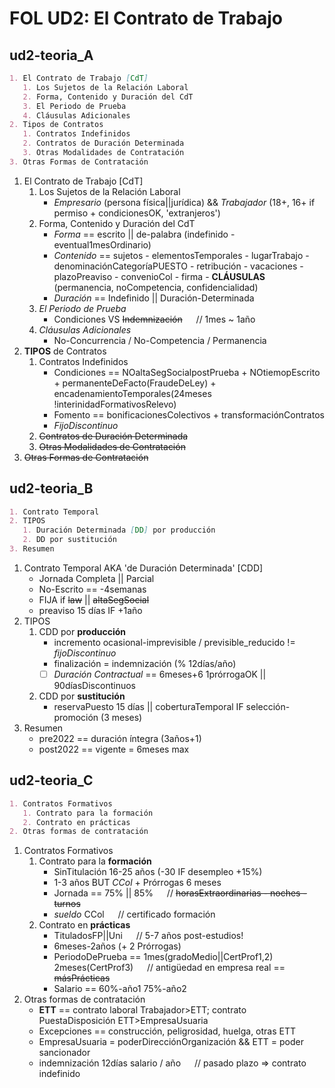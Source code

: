# FOL UD2: El Contrato de Trabajo

## ud2-teoria_A

```markdown
1. El Contrato de Trabajo [CdT]
   1. Los Sujetos de la Relación Laboral
   2. Forma, Contenido y Duración del CdT
   3. El Periodo de Prueba
   4. Cláusulas Adicionales
2. Tipos de Contratos
   1. Contratos Indefinidos
   2. Contratos de Duración Determinada
   3. Otras Modalidades de Contratación
3. Otras Formas de Contratación
```

1. El Contrato de Trabajo [CdT]
   1. Los Sujetos de la Relación Laboral
       - *Empresario* (persona física||jurídica) && *Trabajador* (18+, 16+ if permiso + condicionesOK, 'extranjeros')
   2. Forma, Contenido y Duración del CdT
       - *Forma* == escrito || de-palabra (indefinido - eventual1mesOrdinario)
       - *Contenido* == sujetos - elementosTemporales - lugarTrabajo - denominaciónCategoríaPUESTO - retribución - vacaciones - plazoPreaviso - convenioCol - firma - **CLÁUSULAS** (permanencia, noCompetencia, confidencialidad)
       - *Duración* == Indefinido || Duración-Determinada <!--Temporal-->
   3. *El Periodo de Prueba*
       - Condiciones VS ~~Indemnización~~ &emsp; // 1mes ~ 1año
   4. *Cláusulas Adicionales*
       - No-Concurrencia / No-Competencia / Permanencia
2. **TIPOS** de Contratos
   1. Contratos Indefinidos
       - Condiciones == NOaltaSegSocialpostPrueba + NOtiemopEscrito + permanenteDeFacto(FraudeDeLey) + encadenamientoTemporales(24meses !interinidadFormativosRelevo)
       - Fomento == bonificacionesColectivos + transformaciónContratos
       - *FijoDiscontinuo*
   2. ~~Contratos de Duración Determinada~~
   3. ~~Otras Modalidades de Contratación~~
3. ~~Otras Formas de Contratación~~


## ud2-teoria_B

```markdown
1. Contrato Temporal
2. TIPOS
   1. Duración Determinada [DD] por producción
   2. DD por sustitución
3. Resumen
```

1. Contrato Temporal AKA 'de Duración Determinada' [CDD]
    - Jornada Completa || Parcial
    - No-Escrito == -4semanas
    - FIJA if ~~law~~ || ~~altaSegSocial~~
    - preaviso 15 días IF +1año
2. TIPOS
   1. CDD por **producción**
       - incremento ocasional-imprevisible / previsible_reducido != *fijoDiscontinuo*
       - finalización = indemnización (% 12días/año)
       - [ ] *Duración Contractual* == 6meses+6 1prórrogaOK || 90díasDiscontinuos
   2. CDD por **sustitución**
       - reservaPuesto 15 días || coberturaTemporal IF selección-promoción (3 meses)
3. Resumen
   - pre2022 == duración íntegra (3años+1) 
   - post2022 == vigente = 6meses max


## ud2-teoria_C

```markdown
1. Contratos Formativos
   1. Contrato para la formación
   2. Contrato en prácticas
2. Otras formas de contratación
```

1. Contratos Formativos
   1. Contrato para la **formación**
       - SinTitulación 16-25 años (-30 IF desempleo +15%)
       - 1-3 años BUT *CCol* + Prórrogas 6 meses
       - Jornada == 75% || 85% &emsp; // ~~horasExtraordinarias - noches - turnos~~
       - *sueldo* CCol &emsp; // certificado formación
   2. Contrato en **prácticas**
       - TituladosFP||Uni &emsp; // 5-7 años post-estudios!
       - 6meses-2años (+ 2 Prórrogas)
       - PeriodoDePrueba == 1mes(gradoMedio||CertProf1,2) 2meses(CertProf3) &emsp; // antigüedad en empresa real == ~~másPrácticas~~
       - Salario == 60%-año1 75%-año2
2. Otras formas de contratación
    - **ETT** == contrato laboral Trabajador>ETT; contrato PuestaDisposición ETT>EmpresaUsuaria
    - Excepciones == construcción, peligrosidad, huelga, otras ETT
    - EmpresaUsuaria = poderDirecciónOrganización && ETT = poder sancionador
    - indemnización 12días salario / año &emsp; // pasado plazo => contrato indefinido